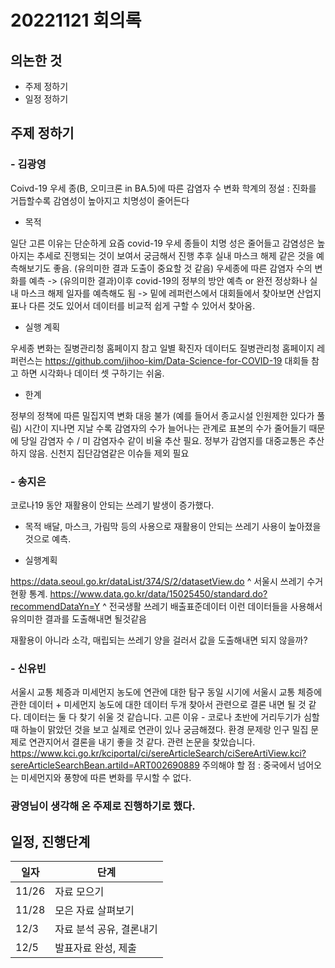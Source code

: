 # 20221121 회의록

## 의논한 것
- 주제 정하기
- 일정 정하기

## 주제 정하기

### - 김광영

Coivd-19 우세 종(B, 오미크론 in BA.5)에 따른 감염자 수 변화
학계의 정설 : 진화를 거듭할수록 감염성이 높아지고 치명성이 줄어든다
- 목적

일단 고른 이유는 단순하게 요즘  covid-19 우세 종들이 치명 성은 줄어들고 감염성은 높아지는 추세로 진행되는 것이 보여서 궁금해서 진행 추후 실내 마스크 해제 같은 것을 예측해보기도 좋음.
(유의미한 결과 도출이 중요할 것 같음)
 우세종에 따른 감염자 수의 변화를 예측 -> (유의미한 결과)이후 covid-19의 정부의 방안 예측 or 완전 정상화나 실내 마스크 해제 일자를 예측해도 됨 -> 밑에 레퍼런스에서 대회들에서 찾아보면 산업지표나 다른 것도 있어서 데이터를 비교적 쉽게 구할 수 있어서 찾아옴.
- 실행 계획

 우세종 변화는 질병관리청 홈페이지 참고
 일별 확진자 데이터도 질병관리청 홈페이지
 레퍼런스는
https://github.com/jihoo-kim/Data-Science-for-COVID-19
대회들 참고 하면 시각화나 데이터 셋 구하기는 쉬움.
- 한계

 정부의 정책에 따른 밀집지역 변화 대응 불가 (예를 들어서 종교시설 인원제한 있다가 풀림)
 시간이 지나면 지날 수록 감염자의 수가 늘어나는 관계로 표본의 수가 줄어들기 때문에
 당일 감염자 수 / 미 감염자수 같이 비율 추산 필요.
 정부가 감염지를 대중교통은 추산하지 않음.
 신천지 집단감염같은 이슈들 제외 필요



### - 송지은

코로나19 동안 재활용이 안되는 쓰레기 발생이 증가했다.
- 목적
배달, 마스크, 가림막 등의 사용으로 재활용이 안되는 쓰레기 사용이 높아졌을 것으로 예측.

- 실행계획

https://data.seoul.go.kr/dataList/374/S/2/datasetView.do
^ 서울시 쓰레기 수거 현황 통계.
https://www.data.go.kr/data/15025450/standard.do?recommendDataYn=Y
^ 전국생활 쓰레기 배출표준데이터 
이런 데이터들을 사용해서 유의미한 결과를 도출해내면 될것같음

재활용이 아니라 소각, 매립되는 쓰레기 양을 걸러서 값을 도출해내면 되지 않을까?


### - 신유빈
서울시 교통 체증과 미세먼지 농도에 연관에 대한 탐구 
동일 시기에 서울시 교통 체증에 관한 데이터 + 미세먼지 농도에 대한 데이터 두개 찾아서 관련으로 결론 내면 될 것 같다. 데이터는 둘 다 찾기 쉬울 것 같습니다.
고른 이유 - 코로나 초반에 거리두기가 심할 때 하늘이 맑았던 것을 보고 실제로 연관이 있나 궁금해졌다. 환경 문제랑 인구 밀집 문제로 연관지어서 결론을 내기 좋을 것 같다. 
관련 논문을 찾았습니다. https://www.kci.go.kr/kciportal/ci/sereArticleSearch/ciSereArtiView.kci?sereArticleSearchBean.artiId=ART002690889
주의해야 할 점 : 중국에서 넘어오는 미세먼지와 풍향에 따른 변화를 무시할 수 없다. 

### 광영님이 생각해 온 주제로 진행하기로 했다.

## 일정, 진행단계

|일자|단계|
|------|---|
|11/26|자료 모으기|
|11/28|모은 자료 살펴보기|
|12/3|자료 분석 공유, 결론내기|
|12/5|발표자료 완성, 제출|